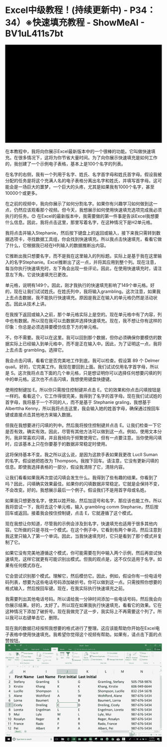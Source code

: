 # Excel中级教程！(持续更新中) - P34：34）※快速填充教程 - ShowMeAI - BV1uL411s7bt

![](img/e1f56842df788c5881053007ba4437bf_0.png)

在本教程中，我将向你展示Excel最新版本中的一个很棒的功能。它叫做快速填充。在很多情况下，这将为你节省大量时间。为了向你展示快速填充是如何工作的，我创建了一个示例电子表格，基本上是100个名字的列表。

在名字的右侧，我有一个列用于名字、姓氏、名字首字母和姓氏首字母。假设我被分配的任务是将这个充满人名的电子表格分离出名字和姓氏，并填写首字母。这可能会是一场巨大的噩梦，一个巨大的头疼，尤其是如果我有1000个名字，甚至10000个或更多。

在之前的视频中，我向你展示了如何分割名字。如果你有兴趣学习如何做到这一点，仍然应该观看那个视频。但今天，我想展示如何使用快速填充选项完成我必须执行的任务。😊 在Excel的最新版本中，我需要做的第一件事是告诉Excel我想要什么信息。因此，我将点击这里，那里写着名字，在这种情况下是H2单元格。

我将点击并输入Stephanie，然后按下键盘上的返回或输入，接下来我只需转到数据选项卡，寻找数据工具组，你会找到快速填充。所以我点击快速填充，看看它做了什么，它根据我已经在H列输入的数据推断出内容。

它推断出我只想要名字，而不是我在这里输入的列标题。实际上是基于我在这里输入的名字Stephanie。Excel推断出了这一点，并将其应用到整个列。现在注意，每当你执行快速填充时，左下角会出现一些评论。因此，在使用快速填充时，请注意左下角。它说快速填充已更改。

单元格，说明有149个。因此，刚才我执行的快速填充影响了149个单元格。好的，现在让我们试试姓氏。在姓氏列中，我将输入grambling。这次注意，如果我上去点击数据，我不能执行快速填充。原因是我正在输入的单元格仍然是活动状态。因此从技术上讲。

在我按下返回或输入之前，那个单元格实际上是空的。现在单元格中有了内容，列中也有数据。所以现在我可以去数据并选择快速填充。现在，我不想让你有这样的印象：你总是必须选择要模仿信息下方的单元格。

不，你不需要。我可以在这里。我可以回到那个数据，但你必须确保你要模仿的数据实际上已经输入到单元格中，而不是正在输入中。因此，为了证明这一点，我将上去点击 grambling。选择它。

我会点击闪填，看看它是否完美地工作到底。我可以检查。假设第 89 个 Delmer quail。好的，它完美工作。我现在要回到上面。我们试试仅用名字首字母，所以是 S。这次我将点击下面的几个单元格，只是想证明你可以选择任何想要闪填的列中的单元格。这次也不点击闪填，我想使用键盘快捷键。

使用控制键加 E。所以你只需按住控制键并点击 E。它的效果和你点击闪填按钮是一样的。看看这个，它工作得很完美，我得到了名字的首字母。现在我们试试姓的首字母，我将基于一个不同的人，而不是基于 Stephanie graling，我想基于 Alberttha Kenny，所以我将点击这里，我会输入她的姓首字母，确保通过按回车键或直接点击其他地方来输入数据。

但我在我想要进行闪填的列中。然后我将按住控制键并点击 E。让我们检查一下它是否有效。确实有效。因此，尽管有其他方法可以做到这一点。例如，使用文本分列，我非常喜欢闪填，并且我倾向于频繁使用它。但有一点要注意。当你使用闪填时，应该基本上只在你要基于的数据非常稳定时使用。

这将保持基本不变。我之所以这么说，是因为这款手表如果我更改 Lucll Suman 的名字。假设她把姓改为 Thompson。我按下回车。请注意，它没有更新闪填的信息。即使我选择表格的一部分，假设我清除了它，清除内容。

让我们看看如果我再次尝试闪填会发生什么。我得到了些有趣的结果。你看到了吗？因此，闪填确实效果最佳。如果你的闪填数据非常稳定。它就是会保持不变，不会改变。好的。我想展示最后一个例子。假设我们不是用首字母或名姓。

如果我只想更改名字，使其以姓开始，然后加逗号和名字，那应该也能工作。所以我将尝试一下，我将去这个单元格，输入 grambling comm Stephanie，然后按回车或返回。接着我会按住控制键，点击 E，它就遵循了这个模式。

现在我想让你知道，尽管我的示例会涉及到名字，快速填充也适用于很多其他内容。它所做的只是寻找一个模式。在这个例子中，它看到有两个单词，然后注意到我这里只输入了第一个单词。因此，当我快速填充时，它只是看到了那个模式并复制了它。

如果它没有完美地遵循这个模式，你可能需要在列中输入两个示例，然后再尝试快速填充，这样它就更有可能识别出模式。但我的观点是，这不仅仅适用于名字。如果有任何模式存在。

它会尝试识别那个模式。理解它，然后模仿它。因此，例如，假设你有一份电话号码列表，想要为这些电话号码添加破折号。你可以做到这一点。只需按照你想要的格式输入，然后按回车键。现在，在我实际执行快速填充之前。

我需要列出其他电话号码。所以请给我一分钟时间添加一些电话号码，然后我会向你展示结果。好的，太好了。所以现在如果我执行快速填充，看看它的效果。它在这种情况下添加了破折号。现在我做完了这一步，我实际上不再需要这个列了。所以我可以右键单击它，删除。

现在我的数据已经按照我想要的格式进行了整理。这应该能帮助你开始在Excel电子表格中使用快速填充。我希望你觉得这个视频有帮助。如果有，请点击下面的点赞按钮。![](img/e1f56842df788c5881053007ba4437bf_2.png)

